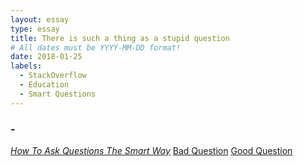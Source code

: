```yaml
---
layout: essay
type: essay
title: There is such a thing as a stupid question
# All dates must be YYYY-MM-DD format!
date: 2018-01-25
labels:
  - StackOverflow
  - Education
  - Smart Questions
---
```

### -

[*How To Ask Questions The Smart Way*](http://www.catb.org/esr/faqs/smart-questions.html)
[Bad Question](https://stackoverflow.com/questions/43719039/is-this-javascript-code-ok)
[Good Question](https://stackoverflow.com/questions/11227809/why-is-it-faster-to-process-a-sorted-array-than-an-unsorted-array)
